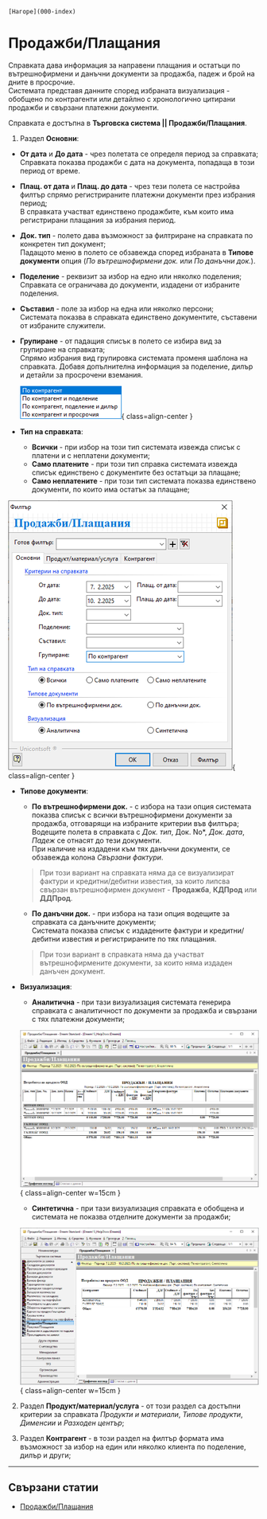 ```{only} html
[Нагоре](000-index)
```

# **Продажби/Плащания**

Справката дава информация за направени плащания и остатъци по вътрешнофирмени и данъчни документи за продажба, падеж и брой на дните в просрочие.  
Системата представя данните според избраната визуализация - обобщено по контрагенти или детайлно с хронологично цитирани продажби и свързани платежни документи.  


Справката е достъпна в **Търговска система || Продажби/Плащания**.  

1) Раздел **Основни**:  

 - **От дата** и **До дата** - чрез полетата се определя период за справката;  
 Справката показва продажби с дата на документа, попадаща в този период от време.  

 - **Плащ. от дата** и **Плащ. до дата** - чрез тези полета се настройва филтър спрямо регистрираните платежни документи през избрания период;  
 В справката участват единствено продажбите, към които има регистрирани плащания за избрания период.  

 - **Док. тип** - полето дава възможност за филтриране на справката по конкретен тип документ;  
 Падащото меню в полето се обзавежда според избраната в **Типове документи** опция (*По вътрешнофирмени док.* или *По данъчни док.*).  

 - **Поделение** - реквизит за избор на едно или няколко поделения;  
 Справката се ограничава до документи, издадени от избраните поделения.  

 - **Съставил** - поле за избор на една или няколко персони;  
 Системата показва в справката единствено документите, съставени от избраните служители.  
 
 - **Групиране** - от падащия списък в полето се избира вид за групиране на справката;  
 Спрямо избрания вид групировка системата променя шаблона на справката. Добавя допълнителна информация за поделение, дилър и детайли за просрочени вземания.  

    ![](907-sales-payments1.png){ class=align-center }

 - **Тип на справката**:  
    - **Всички** - при избор на този тип системата извежда списък с платени и с неплатени документи;  
    - **Само платените** - при този тип  справка системата извежда списък единствено с документите без остатъци за плащане;  
    - **Само неплатените** - при този тип системата показва единствено документи, по които има остатък за плащане;  

 ![](907-sales-payments2.png){ class=align-center }
 
 - **Типове документи**:  
    - **По вътрешнофирмени док.** - с избора на тази опция системата показва списък с всички вътрешнофирмени документи за продажба, отговарящи на избраните критерии във филтъра;  
    Водещите полета в справката с *Док. тип*, Док. No*, *Док. дата*, *Падеж* се отнасят до тези документи.  
    При наличие на издадени към тях данъчни документи, се обзавежда колона *Свързани фактури*.  

    > При този вариант на справката няма да се визуализират фактури и кредитни/дебитни известия, за които липсва свързан вътрешнофирмен документ - **Продажба**, **КДПрод** или **ДДПрод**.   

    - **По данъчни док.** - при избора на тази опция водещите за справката са данъчните документи;  
    Системата показва списък с издадените фактури и кредитни/дебитни известия и регистрираните по тях плащания. 

    > При този вариант в справката няма да участват вътрешнофирмените документи, за които няма издаден данъчен документ.  

- **Визуализация**:  
    - **Аналитична** - при тази визуализация системата генерира справката с аналитичност по документи за продажба и свързани с тях платежни документи;  

    ![](907-sales-payments3.png){ class=align-center w=15cm }

    - **Синтетична** - при тази визуализация справката е обобщена и системата не показва отделните документи за продажби;  

    ![](907-sales-payments4.png){ class=align-center w=15cm }

2) Раздел **Продукт/материал/услуга** - от този раздел са достъпни критерии за справката *Продукти и материали*, *Типове продукти*, *Дименсии* и *Разходен център*;  

3) Раздел **Контрагент** - в този раздел на филтър формата има възможност за избор на един или няколко клиента по поделение, дилър и други;  

___  
## Свързани статии

- [Продажби/Плащания](https://www.unicontsoft.com/cms/node/202)
